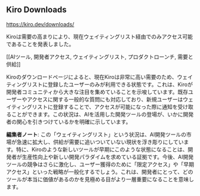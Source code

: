 ## Kiro Downloads

https://kiro.dev/downloads/

Kiroは需要の高まりにより、現在ウェイティングリスト経由でのみアクセス可能であることを発表しました。

[[AIツール, 開発者アクセス, ウェイティングリスト, プロダクトローンチ, 需要と供給]]

Kiroのダウンロードページによると、現在Kiroは非常に高い需要のため、ウェイティングリストに登録したユーザーのみが利用できる状態です。これは、Kiroが開発者コミュニティから大きな注目を集めていることを示唆しています。既存ユーザーやアクセスに関する一般的な質問にも対応しており、新規ユーザーはウェイティングリストに登録することで、アクセスが可能になった際に通知を受け取ることができます。この状況は、AIを活用した開発ツールの登場が、いかに開発者の関心を引きつけているかを明確に示しています。

**編集者ノート**: この「ウェイティングリスト」という状況は、AI開発ツールの市場が急速に拡大し、供給が需要に追いついていない現状を浮き彫りにしています。特に、Kiroのような新しいツールが早期にこのような状態になることは、開発者が生産性向上や新しい開発パラダイムを求めている証拠です。今後、AI開発ツールの競争はさらに激化し、ユーザー獲得のために「限定アクセス」や「早期アクセス」といった戦略が一般化するでしょう。これは、開発者にとって、どのツールが本当に価値があるのかを見極める目がより一層重要になることを意味します。